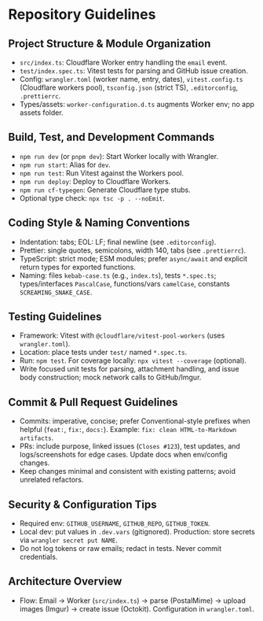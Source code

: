 # Repository Guidelines

## Project Structure & Module Organization
- `src/index.ts`: Cloudflare Worker entry handling the `email` event.
- `test/index.spec.ts`: Vitest tests for parsing and GitHub issue creation.
- Config: `wrangler.toml` (worker name, entry, dates), `vitest.config.ts` (Cloudflare workers pool), `tsconfig.json` (strict TS), `.editorconfig`, `.prettierrc`.
- Types/assets: `worker-configuration.d.ts` augments Worker env; no app assets folder.

## Build, Test, and Development Commands
- `npm run dev` (or `pnpm dev`): Start Worker locally with Wrangler.
- `npm run start`: Alias for `dev`.
- `npm run test`: Run Vitest against the Workers pool.
- `npm run deploy`: Deploy to Cloudflare Workers.
- `npm run cf-typegen`: Generate Cloudflare type stubs.
- Optional type check: `npx tsc -p . --noEmit`.

## Coding Style & Naming Conventions
- Indentation: tabs; EOL: LF; final newline (see `.editorconfig`).
- Prettier: single quotes, semicolons, width 140, tabs (see `.prettierrc`).
- TypeScript: strict mode; ESM modules; prefer `async/await` and explicit return types for exported functions.
- Naming: files `kebab-case.ts` (e.g., `index.ts`), tests `*.spec.ts`; types/interfaces `PascalCase`, functions/vars `camelCase`, constants `SCREAMING_SNAKE_CASE`.

## Testing Guidelines
- Framework: Vitest with `@cloudflare/vitest-pool-workers` (uses `wrangler.toml`).
- Location: place tests under `test/` named `*.spec.ts`.
- Run: `npm test`. For coverage locally: `npx vitest --coverage` (optional).
- Write focused unit tests for parsing, attachment handling, and issue body construction; mock network calls to GitHub/Imgur.

## Commit & Pull Request Guidelines
- Commits: imperative, concise; prefer Conventional-style prefixes when helpful (`feat:`, `fix:`, `docs:`). Example: `fix: clean HTML-to-Markdown artifacts`.
- PRs: include purpose, linked issues (`Closes #123`), test updates, and logs/screenshots for edge cases. Update docs when env/config changes.
- Keep changes minimal and consistent with existing patterns; avoid unrelated refactors.

## Security & Configuration Tips
- Required env: `GITHUB_USERNAME`, `GITHUB_REPO`, `GITHUB_TOKEN`.
- Local dev: put values in `.dev.vars` (gitignored). Production: store secrets via `wrangler secret put NAME`.
- Do not log tokens or raw emails; redact in tests. Never commit credentials.

## Architecture Overview
- Flow: Email → Worker (`src/index.ts`) → parse (PostalMime) → upload images (Imgur) → create issue (Octokit). Configuration in `wrangler.toml`.
